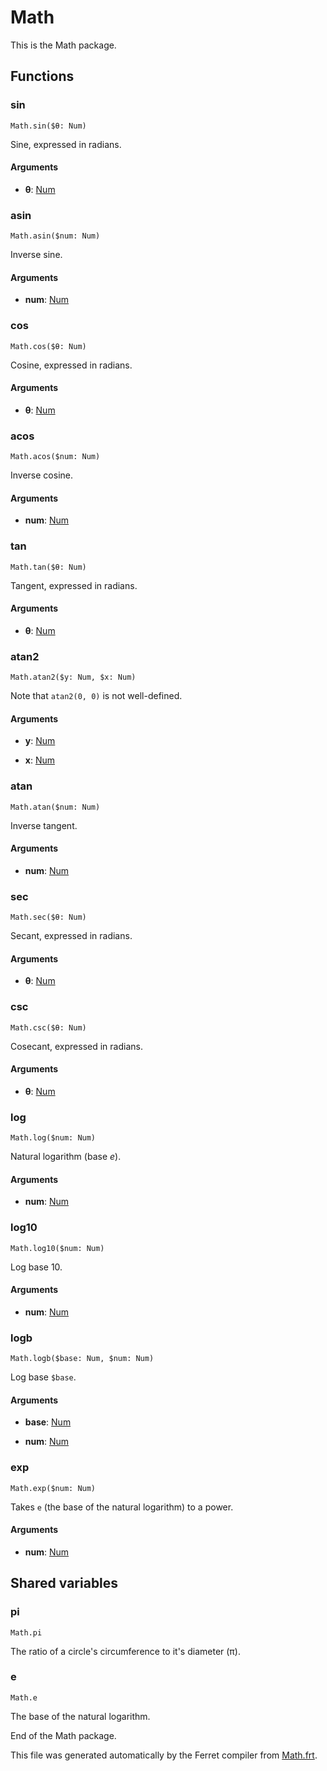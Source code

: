 # Math

This is the Math package.






## Functions

### sin

```
Math.sin($θ: Num)
```

Sine, expressed in radians.


#### Arguments

* __θ__: [Num](/std/doc/Number.md)  



### asin

```
Math.asin($num: Num)
```

Inverse sine.


#### Arguments

* __num__: [Num](/std/doc/Number.md)  



### cos

```
Math.cos($θ: Num)
```

Cosine, expressed in radians.


#### Arguments

* __θ__: [Num](/std/doc/Number.md)  



### acos

```
Math.acos($num: Num)
```

Inverse cosine.


#### Arguments

* __num__: [Num](/std/doc/Number.md)  



### tan

```
Math.tan($θ: Num)
```

Tangent, expressed in radians.


#### Arguments

* __θ__: [Num](/std/doc/Number.md)  



### atan2

```
Math.atan2($y: Num, $x: Num)
```

Note that `atan2(0, 0)` is not well-defined.


#### Arguments

* __y__: [Num](/std/doc/Number.md)  

* __x__: [Num](/std/doc/Number.md)  



### atan

```
Math.atan($num: Num)
```

Inverse tangent.


#### Arguments

* __num__: [Num](/std/doc/Number.md)  



### sec

```
Math.sec($θ: Num)
```

Secant, expressed in radians.


#### Arguments

* __θ__: [Num](/std/doc/Number.md)  



### csc

```
Math.csc($θ: Num)
```

Cosecant, expressed in radians.


#### Arguments

* __θ__: [Num](/std/doc/Number.md)  



### log

```
Math.log($num: Num)
```

Natural logarithm (base *e*).


#### Arguments

* __num__: [Num](/std/doc/Number.md)  



### log10

```
Math.log10($num: Num)
```

Log base 10.


#### Arguments

* __num__: [Num](/std/doc/Number.md)  



### logb

```
Math.logb($base: Num, $num: Num)
```

Log base `$base`.


#### Arguments

* __base__: [Num](/std/doc/Number.md)  

* __num__: [Num](/std/doc/Number.md)  



### exp

```
Math.exp($num: Num)
```

Takes `e` (the base of the natural logarithm) to a power.


#### Arguments

* __num__: [Num](/std/doc/Number.md)  

## Shared variables

### pi

```
Math.pi
```

The ratio of a circle's circumference to it's diameter (π).

### e

```
Math.e
```

The base of the natural logarithm.


End of the Math package.

This file was generated automatically by the Ferret compiler from
[Math.frt](../Math.frt).